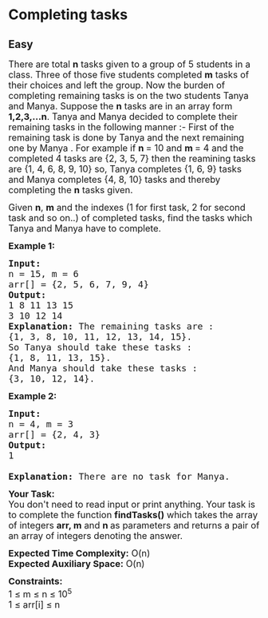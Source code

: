 # Completing tasks
## Easy 
<div class="problem-statement">
                <p></p><p><span style="font-size:18px">There are total <strong>n</strong> tasks given to a group of 5 students in a class. Three of those five students completed <strong>m</strong> tasks of their choices and left the group. Now the burden of completing remaining tasks is on the two students Tanya and Manya. Suppose the <strong>n</strong>&nbsp;tasks are in an array form <strong>1,2,3,...n</strong>. Tanya and Manya decided to complete their remaining tasks in the following manner :- First of the remaining task is done by Tanya and the next&nbsp;remaining one by Manya . For example if <strong>n&nbsp;</strong>= 10 and <strong>m&nbsp;</strong>= 4 and the completed 4 tasks are {2, 3, 5, 7}&nbsp;then the reamining tasks are {1, 4, 6, 8, 9, 10}&nbsp;so, Tanya completes {1, 6, 9} tasks and Manya completes {4, 8, 10} tasks and thereby completing the <strong>n</strong> tasks given.</span></p>

<p><span style="font-size:18px">Given <strong>n</strong>, <strong>m</strong> and the indexes (1 for first task, 2 for second task and so on..) of completed tasks, find the tasks which Tanya and Manya have to complete.</span></p>

<p><span style="font-size:18px"><strong>Example 1:</strong></span></p>

<pre><span style="font-size:18px"><strong>Input:
</strong>n = 15, m = 6
arr[] = {2, 5, 6, 7, 9, 4}
<strong>Output:</strong> 
1 8 11 13 15&nbsp;
3 10 12 14&nbsp;
<strong>Explanation:</strong> The remaining tasks are :
{1, 3, 8, 10, 11, 12, 13, 14, 15}.
So Tanya should take these tasks :
{1, 8, 11, 13, 15}.
And Manya should take these tasks :
{3, 10, 12, 14}.</span></pre>

<p><span style="font-size:18px"><strong>Example 2:</strong></span></p>

<pre><span style="font-size:18px"><strong>Input:
</strong>n = 4, m = 3
arr[] = {2, 4, 3}
<strong>Output:</strong> 
1

<strong>Explanation:</strong>&nbsp;There are no task for Manya.
</span></pre>

<p><span style="font-size:18px"><strong>Your Task:</strong><br>
You don't need to read input or print anything. Your task is to complete the function&nbsp;<strong>findTasks()</strong>&nbsp;which takes the array of integers&nbsp;<strong>arr, m</strong>&nbsp;and&nbsp;<strong>n&nbsp;</strong>as parameters and returns a pair of an array&nbsp;of integers denoting the answer.</span></p>

<p><span style="font-size:18px"><strong>Expected Time Complexity:</strong>&nbsp;O(n)<br>
<strong>Expected Auxiliary Space:</strong>&nbsp;O(n)</span></p>

<p><span style="font-size:18px"><strong>Constraints:</strong><br>
1 ≤ m&nbsp;≤ n&nbsp;≤ 10<sup>5</sup><br>
1 ≤ arr[i] ≤ n</span></p>
 <p></p>
            </div>